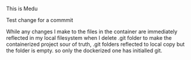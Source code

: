 This is Medu

Test change for a commmit

While any changes I make to the files in the container are immediately reflected in my local filesystem
when I delete .git folder to make the containerized project sour of truth, .git folders reflected
to local copy but the folder is empty. so only the dockerized one has initialled git.
